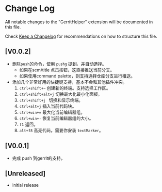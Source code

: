 # Change Log

All notable changes to the "GerritHelper" extension will be documented in this file.

Check [Keep a Changelog](http://keepachangelog.com/) for recommendations on how to structure this file.


## [V0.0.2]
- 删除`push`的命令，使用 `pushg` 提到，并自动选择。
  - 如果在scm/title 点击按钮，这直接推送当前分支。
  - 如果使用command palette，则支持选择仓库分支进行推送。
-  添加几个非常好用的快捷键支持，基本不会和其他插件冲突。
    1. `ctrl+shift+~` 创建新的终端。支持选择工作区。
    2. `ctrl+shift+alt+j` 切换最大化最小化面板。
    3. `ctrl+shift+j ` 切换和显示终端。
    4. `ctrl+alt+j` 插入当前代码块。
    5. `ctrl+win+=` 最大化当前编辑器组。
    6. `ctrl+win+-` 恢复当前编辑器组的大小。
    7. `f1` 返回。
    8. `alt+f8` 高亮代码，需要你安装 `textMarker`。
## [V0.0.1]
- 完成 push 到gerrit的支持。
## [Unreleased]

- Initial release